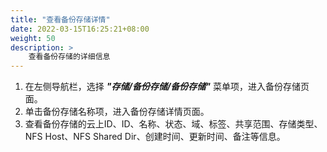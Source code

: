 ```yaml
---
title: "查看备份存储详情"
date: 2022-03-15T16:25:21+08:00
weight: 50
description: >
    查看备份存储的详细信息
---
```


1. 在左侧导航栏，选择 **_"存储/备份存储/备份存储"_** 菜单项，进入备份存储页面。
2. 单击备份存储名称项，进入备份存储详情页面。
3. 查看备份存储的云上ID、ID、名称、状态、域、标签、共享范围、存储类型、NFS Host、NFS Shared Dir、创建时间、更新时间、备注等信息。